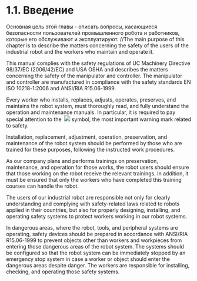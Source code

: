 ﻿# 1.1. Введение

Основная цель этой главы - описать вопросы, касающиеся безопасности пользователей промышленного робота и работников, которые его обслуживают и эксплуатируют.
//The main purpose of this chapter is to describe the matters concerning the safety of the users of the industrial robot and the workers who maintain and operate it.

This manual complies with the safety regulations of UC Machinery Directive 98/37/EC (2006/42/EC) and USA OSHA and describes the matters concerning the safety of the manipulator and controller. The manipulator and controller are manufactured in compliance with the safety standards EN ISO 10218-1:2006 and ANSI/RIA R15.06-1999.

Every worker who installs, replaces, adjusts, operates, preserves, and maintains the robot system, must thoroughly read, and fully understand the operation and maintenance manuals. In particular, it is required to pay special attention to the&nbsp;  ![](../../_assets/작은주의표시.png) symbol, the most important warning mark related to safety.

Installation, replacement, adjustment, operation, preservation, and maintenance of the robot system should be performed by those who are trained for these purposes, following the instructed work procedures.

As our company plans and performs trainings on preservation, maintenance, and operation for those works, the robot users should ensure that those working on the robot receive the relevant trainings. In addition, it must be ensured that only the workers who have completed this training courses can handle the robot.

The users of our industrial robot are responsible not only for clearly understanding and complying with safety-related laws related to robots applied in their countries, but also for properly designing, installing, and operating safety systems to protect workers working in our robot systems.

In dangerous areas, where the robot, tools, and peripheral systems are operating, safety devices should be prepared in accordance with ANSI/RIA R15.06-1999 to prevent objects other than workers and workpieces from entering those dangerous areas of the robot system. The systems should be configured so that the robot system can be immediately stopped by an emergency stop system in case a worker or object should enter the dangerous areas despite danger. The workers are responsible for installing, checking, and operating those safety systems.


